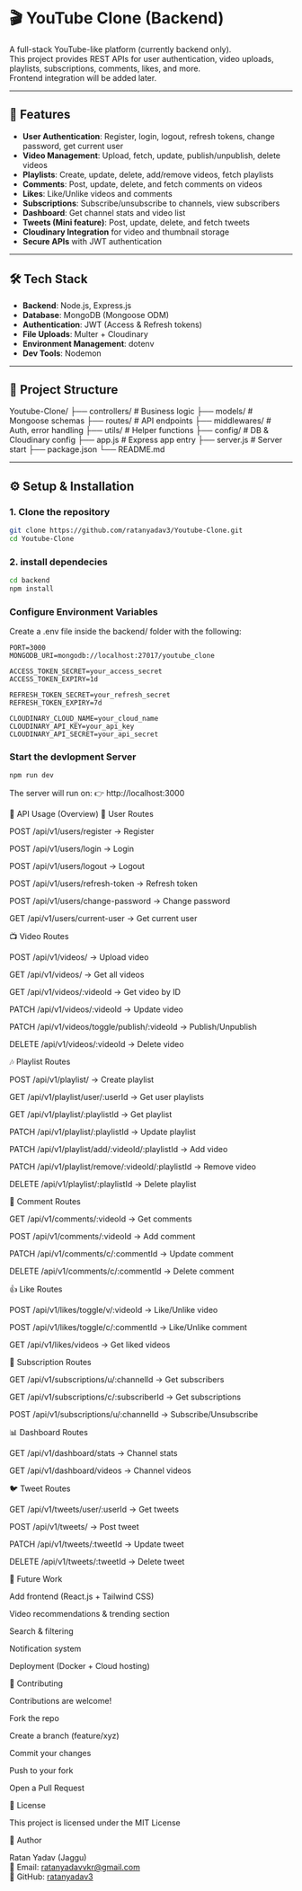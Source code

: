 # 🎬 YouTube Clone (Backend)

A full-stack YouTube-like platform (currently backend only).  
This project provides REST APIs for user authentication, video uploads, playlists, subscriptions, comments, likes, and more.  
Frontend integration will be added later.

---

## 🚀 Features

- **User Authentication**: Register, login, logout, refresh tokens, change password, get current user
- **Video Management**: Upload, fetch, update, publish/unpublish, delete videos
- **Playlists**: Create, update, delete, add/remove videos, fetch playlists
- **Comments**: Post, update, delete, and fetch comments on videos
- **Likes**: Like/Unlike videos and comments
- **Subscriptions**: Subscribe/unsubscribe to channels, view subscribers
- **Dashboard**: Get channel stats and video list
- **Tweets (Mini feature)**: Post, update, delete, and fetch tweets
- **Cloudinary Integration** for video and thumbnail storage
- **Secure APIs** with JWT authentication

---

## 🛠️ Tech Stack

- **Backend**: Node.js, Express.js
- **Database**: MongoDB (Mongoose ODM)
- **Authentication**: JWT (Access & Refresh tokens)
- **File Uploads**: Multer + Cloudinary
- **Environment Management**: dotenv
- **Dev Tools**: Nodemon

---

## 📂 Project Structure

Youtube-Clone/
├── controllers/ # Business logic
├── models/ # Mongoose schemas
├── routes/ # API endpoints
├── middlewares/ # Auth, error handling
├── utils/ # Helper functions
├── config/ # DB & Cloudinary config
├── app.js # Express app entry
├── server.js # Server start
├── package.json
└── README.md



---

## ⚙️ Setup & Installation

### 1. Clone the repository
```bash
git clone https://github.com/ratanyadav3/Youtube-Clone.git
cd Youtube-Clone
```
### 2. install dependecies
```bash
cd backend
npm install
```
### Configure Environment Variables

Create a .env file inside the backend/ folder with the following:
```env
PORT=3000
MONGODB_URI=mongodb://localhost:27017/youtube_clone

ACCESS_TOKEN_SECRET=your_access_secret
ACCESS_TOKEN_EXPIRY=1d

REFRESH_TOKEN_SECRET=your_refresh_secret
REFRESH_TOKEN_EXPIRY=7d

CLOUDINARY_CLOUD_NAME=your_cloud_name
CLOUDINARY_API_KEY=your_api_key
CLOUDINARY_API_SECRET=your_api_secret
```

### Start the devlopment Server
```bash
npm run dev
```

The server will run on:
👉 http://localhost:3000



📌 API Usage (Overview)
👤 User Routes

POST /api/v1/users/register → Register

POST /api/v1/users/login → Login

POST /api/v1/users/logout → Logout

POST /api/v1/users/refresh-token → Refresh token

POST /api/v1/users/change-password → Change password

GET /api/v1/users/current-user → Get current user

📺 Video Routes

POST /api/v1/videos/ → Upload video

GET /api/v1/videos/ → Get all videos

GET /api/v1/videos/:videoId → Get video by ID

PATCH /api/v1/videos/:videoId → Update video

PATCH /api/v1/videos/toggle/publish/:videoId → Publish/Unpublish

DELETE /api/v1/videos/:videoId → Delete video

🎶 Playlist Routes

POST /api/v1/playlist/ → Create playlist

GET /api/v1/playlist/user/:userId → Get user playlists

GET /api/v1/playlist/:playlistId → Get playlist

PATCH /api/v1/playlist/:playlistId → Update playlist

PATCH /api/v1/playlist/add/:videoId/:playlistId → Add video

PATCH /api/v1/playlist/remove/:videoId/:playlistId → Remove video

DELETE /api/v1/playlist/:playlistId → Delete playlist

💬 Comment Routes

GET /api/v1/comments/:videoId → Get comments

POST /api/v1/comments/:videoId → Add comment

PATCH /api/v1/comments/c/:commentId → Update comment

DELETE /api/v1/comments/c/:commentId → Delete comment

👍 Like Routes

POST /api/v1/likes/toggle/v/:videoId → Like/Unlike video

POST /api/v1/likes/toggle/c/:commentId → Like/Unlike comment

GET /api/v1/likes/videos → Get liked videos

🔔 Subscription Routes

GET /api/v1/subscriptions/u/:channelId → Get subscribers

GET /api/v1/subscriptions/c/:subscriberId → Get subscriptions

POST /api/v1/subscriptions/u/:channelId → Subscribe/Unsubscribe

📊 Dashboard Routes

GET /api/v1/dashboard/stats → Channel stats

GET /api/v1/dashboard/videos → Channel videos

🐦 Tweet Routes

GET /api/v1/tweets/user/:userId → Get tweets

POST /api/v1/tweets/ → Post tweet

PATCH /api/v1/tweets/:tweetId → Update tweet

DELETE /api/v1/tweets/:tweetId → Delete tweet


📖 Future Work

Add frontend (React.js + Tailwind CSS)

Video recommendations & trending section

Search & filtering

Notification system

Deployment (Docker + Cloud hosting)


🤝 Contributing

Contributions are welcome!

Fork the repo

Create a branch (feature/xyz)

Commit your changes

Push to your fork

Open a Pull Request


📜 License

This project is licensed under the MIT License


👤 Author

Ratan Yadav (Jaggu)  
📧 Email: [ratanyadavvkr@gmail.com](mailto:ratanyadavvkr@gmail.com)  
🔗 GitHub: [ratanyadav3](https://github.com/ratanyadav3)